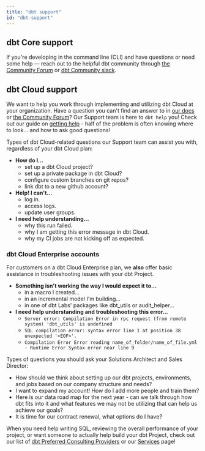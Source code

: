 ```yaml
---
title: "dbt support"
id: "dbt-support"
---
```


## dbt Core support

If you're developing in the command line (CLI) and have questions or need some help &mdash; reach out to the helpful dbt community through [the Community Forum](https://discourse.getdbt.com/) or [dbt Community slack](https://www.getdbt.com/community/join-the-community/).

## dbt Cloud support

We want to help you work through implementing and utilizing dbt Cloud at your organization. Have a question you can't find an answer to in [our docs](https://docs.getdbt.com/) or [the Community Forum](https://discourse.getdbt.com/)? Our Support team is here to `dbt help` you!
Check out our guide on [getting help](/guides/legacy/getting-help) - half of the problem is often knowing where to look... and how to ask good questions!

Types of dbt Cloud-related questions our Support team can assist you with, regardless of your dbt Cloud plan:
- **How do I...**
    - set up a dbt Cloud project?
    - set up a private package in dbt Cloud?
    - configure custom branches on git repos?
    - link dbt to a new github account?
- **Help! I can't...**
    - log in.
    - access logs.
    - update user groups.
- **I need help understanding...**
    - why this run failed.
    - why I am getting this error message in dbt Cloud.
    - why my CI jobs are not kicking off as expected.


### dbt Cloud Enterprise accounts

For customers on a dbt Cloud Enterprise plan, we **also** offer basic assistance in troubleshooting issues with your dbt Project.  
- **Something isn't working the way I would expect it to...**
    - in a macro I created...
    - in an incremental model I'm building...
    - in one of dbt Labs' packages like dbt_utils or audit_helper...
- **I need help understanding and troubleshooting this error...**
    - `Server error: Compilation Error in rpc request (from remote system)
    'dbt_utils' is undefined`
    - `SQL compilation error: syntax error line 1 at position 38 unexpected '<EOF>'.`
    - `Compilation Error Error reading name_of_folder/name_of_file.yml - Runtime Error Syntax
        error near line 9`

Types of questions you should ask your Solutions Architect and Sales Director:
- How should we think about setting up our dbt projects, environments, and jobs based on our company structure and needs?
- I want to expand my account! How do I add more people and train them?
- Here is our data road map for the next year - can we talk through how dbt fits into it and what features we may not be utilizing that can help us achieve our goals?
- It is time for our contract renewal, what options do I have?


When you need help writing SQL, reviewing the overall performance of your project, or want someone to actually help build your dbt Project, check out our list of [dbt Preferred Consulting Providers](https://www.getdbt.com/ecosystem/) or our [Services](https://www.fishtownanalytics.com/professional-services/) page!
